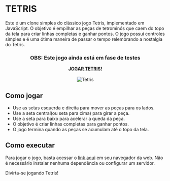 # TETRIS


Este é um clone simples do clássico jogo Tetris, implementado em JavaScript. O objetivo é empilhar as peças de tetrominós que caem do topo da tela para criar linhas completas e ganhar pontos. O jogo possui controles simples e é uma ótima maneira de passar o tempo relembrando a nostalgia do Tetris.



<div align="center">
  <h3>OBS: Este jogo ainda está em fase de testes</h3>
  <a href="https://plogicador.github.io/TETRIS/"><strong>JOGAR TETRIS!</strong></a><br><br>
  <img src="https://github.com/pLogicador/TETRIS/assets/113561981/a4245ba4-cd89-41fe-91ce-2b4f2050bc5f" alt="Tetris">
</div>



## Como jogar
* Use as setas esquerda e direita para mover as peças para os lados.
* Use a seta central(ou seta para cima) para girar a peça.
* Use a seta para baixo para acelerar a queda da peça.
* O objetivo é criar linhas completas para ganhar pontos.
* O jogo termina quando as peças se acumulam até o topo da tela.
  
## Como executar
Para jogar o jogo, basta acessar o [link aqui](https://plogicador.github.io/TETRIS/) em seu navegador da web. Não é necessário instalar nenhuma dependência ou configurar um servidor.



Divirta-se jogando Tetris!

